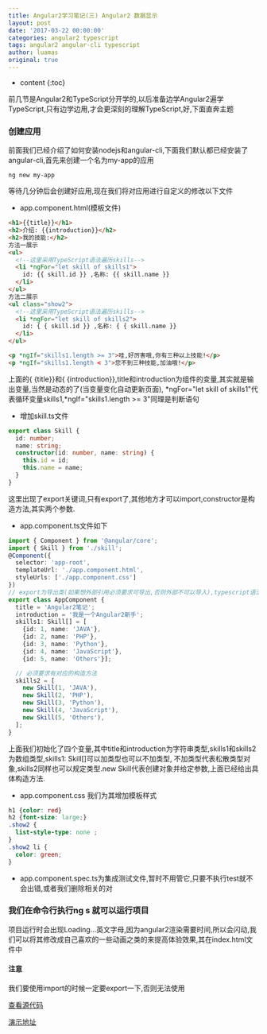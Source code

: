 ```yaml
---
title: Angular2学习笔记(三) Angular2 数据显示
layout: post
date: '2017-03-22 00:00:00'
categories: angular2 typescript
tags: angular2 angular-cli typescript
author: luamas
original: true
---
```


* content
{:toc}

前几节是Angular2和TypeScript分开学的,以后准备边学Angular2遍学TypeScript,只有边学边用,才会更深刻的理解TypeScript,好,下面直奔主题

### 创建应用

前面我们已经介绍了如何安装nodejs和angular-cli,下面我们默认都已经安装了angular-cli,首先来创建一个名为my-app的应用

```shell
ng new my-app
```

等待几分钟后会创建好应用,现在我们将对应用进行自定义的修改以下文件




+ app.component.html(模板文件)

```html
<h1>{{title}}</h1>
<h2>介绍: {{introduction}}</h2>
<h2>我的技能:</h2>
方法一展示
<ul>
  <!--这里采用TypeScript语法遍历skills-->
  <li *ngFor="let skill of skills1">
    id: {{ skill.id }} ,名称: {{ skill.name }}
  </li>
</ul>
方法二展示
<ul class="show2">
  <!--这里采用TypeScript语法遍历skills-->
  <li *ngFor="let skill of skills2">
    id: { { skill.id }} ,名称: { { skill.name }}
  </li>
</ul>

<p *ngIf="skills1.length >= 3">哇,好厉害哦,你有三种以上技能!</p>
<p *ngIf="skills1.length < 3">您不到三种技能,加油哦!</p>
```

上面的{ {title}}和{ {introduction}},title和introduction为组件的变量,其实就是输出变量,当然是动态的了(当变量变化自动更新页面),
*ngFor="let skill of skills1"代表循环变量skills1,*ngIf="skills1.length >= 3"同理是判断语句

+ 增加skill.ts文件

```ts
export class Skill {
  id: number;
  name: string;
  constructor(id: number, name: string) {
    this.id = id;
    this.name = name;
  }
}
```

这里出现了export关键词,只有export了,其他地方才可以import,constructor是构造方法,其实两个参数.

+ app.component.ts文件如下

```ts
import { Component } from '@angular/core';
import { Skill } from './skill';
@Component({
  selector: 'app-root',
  templateUrl: './app.component.html',
  styleUrls: ['./app.component.css']
})
// export为导出类(如果想外部引用必须要求可导出,否则外部不可以导入),typescript语法
export class AppComponent {
  title = 'Angular2笔记';
  introduction = '我是一个Angular2新手';
  skills1: Skill[] = [
    {id: 1, name: 'JAVA'},
    {id: 2, name: 'PHP'},
    {id: 3, name: 'Python'},
    {id: 4, name: 'JavaScript'},
    {id: 5, name: 'Others'}];

  // 必须要求有对应的构造方法
  skills2 = [
    new Skill(1, 'JAVA'),
    new Skill(2, 'PHP'),
    new Skill(3, 'Python'),
    new Skill(4, 'JavaScript'),
    new Skill(5, 'Others'),
  ];
}
```
上面我们初始化了四个变量,其中title和introduction为字符串类型,skills1和skills2为数组类型,skills1: Skill\[\]可以加类型也可以不加类型,
不加类型代表松散类型对象,skills2同样也可以规定类型.new Skill代表创建对象并给定参数,上面已经给出具体构造方法.

+ app.component.css 我们为其增加模板样式

```css
h1 {color: red}
h2 {font-size: large;}
.show2 {
  list-style-type: none ;
}
.show2 li {
  color: green;
}
```

+ app.component.spec.ts为集成测试文件,暂时不用管它,只要不执行test就不会出错,或者我们删除相关的对


### 我们在命令行执行ng s 就可以运行项目

项目运行时会出现Loading...英文字母,因为angular2渲染需要时间,所以会闪动,我们可以将其修改成自己喜欢的一些动画之类的来提高体验效果,其在index.html文件中



#### 注意
我们要使用import的时候一定要export一下,否则无法使用

[查看源代码](https://github.com/luamas/angular2-sample)

[演示地址](http://blog.luamas.com/angular2-sample)